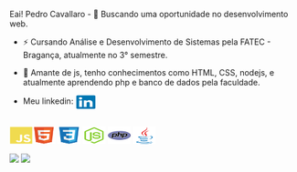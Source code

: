 Eai! Pedro Cavallaro - 🔭 Buscando uma oportunidade no desenvolvimento web.
- ⚡ Cursando Análise e Desenvolvimento de Sistemas pela FATEC - Bragança, atualmente no 3° semestre.
- 🌱 Amante de js, tenho conhecimentos como HTML, CSS, nodejs, e atualmente aprendendo php e banco de dados pela faculdade. 

- Meu linkedin: <a  target="_blank" rel="noopener noreferrer" href ="https://www.linkedin.com/in/pedro-cavallaro-1b39b3236/"><img align="center" alt="Pedro-Linkedin" height="25" width="35" src="https://raw.githubusercontent.com/devicons/devicon/master/icons/linkedin/linkedin-original.svg"></a>
<div style="display: inline_block"><br><img align="center" alt="Pedro-Js" height="30" width="40" src="https://raw.githubusercontent.com/devicons/devicon/master/icons/javascript/javascript-plain.svg"><img align="center" alt="Pedro-HTML" height="30" width="40" src="https://raw.githubusercontent.com/devicons/devicon/master/icons/html5/html5-original.svg">
<img align="center" alt="Pedro-CSS" height="30" width="40" src="https://raw.githubusercontent.com/devicons/devicon/master/icons/css3/css3-original.svg">
<img align="center" alt="Pedro-Node" height="30" width="40" src="https://raw.githubusercontent.com/devicons/devicon/master/icons/nodejs/nodejs-original.svg">
<img align="center" alt="Pedro-Php" height="30" width="40" src="https://raw.githubusercontent.com/devicons/devicon/master/icons/php/php-original.svg">
<img align="center" alt="Pedro-java" height="30" width="40" src="https://raw.githubusercontent.com/devicons/devicon/master/icons/java/java-original.svg">
</div> 
<div><div><img height="180em" src="https://github-readme-stats.vercel.app/api?username=PedroCavallaro&count_private=true&show_icons=true&theme=dracula">
<img height="180rem" src="https://github-readme-stats.vercel.app/api/top-langs/?username=PedroCavallaro&layout=compact&langs_count=16&theme=dracula"</div></div>
